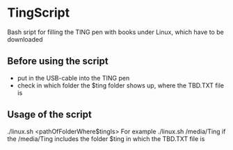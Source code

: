 # TingScript
Bash sript for filling the TING pen with books under Linux, which have to be downloaded

## Before using the script
- put in the USB-cable into the TING pen
- check in which folder the $ting folder shows up, where the TBD.TXT file is

## Usage of the script
./linux.sh <pathOfFolderWhere$tingIs>
For example ./linux.sh /media/Ting if the /media/Ting includes the folder $ting in which the TBD.TXT file is